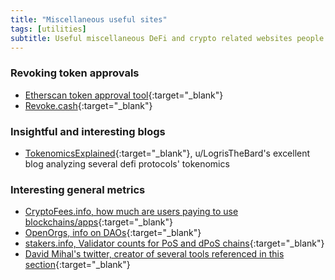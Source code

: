 ```yaml
---
title: "Miscellaneous useful sites"
tags: [utilities]
subtitle: Useful miscellaneous DeFi and crypto related websites people and organizations build.
---
```


### Revoking token approvals

- [Etherscan token approval tool](etherscan.io/tokenapprovalchecker){:target="_blank"}
- [Revoke.cash](https://revoke.cash/){:target="_blank"}

### Insightful and interesting blogs

- [TokenomicsExplained](https://tokenomicsexplained.com/){:target="_blank"}, u/LogrisTheBard's excellent blog analyzing several defi protocols' tokenomics

### Interesting general metrics

- [CryptoFees.info, how much are users paying to use blockchains/apps](https://cryptofees.info/){:target="_blank"}
- [OpenOrgs, info on DAOs](https://openorgs.info/){:target="_blank"}
- [stakers.info, Validator counts for PoS and dPoS chains](https://stakers.info/){:target="_blank"}
- [David Mihal's twitter, creator of several tools referenced in this section](https://twitter.com/dmihal){:target="_blank"}

